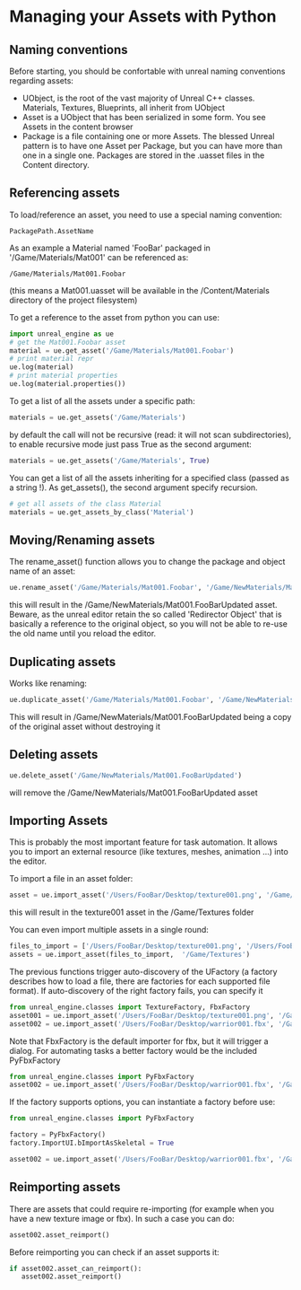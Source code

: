 Managing your Assets with Python
=

Naming conventions
-

Before starting, you should be confortable with unreal naming conventions regarding assets:

* UObject, is the root of the vast majority of Unreal C++ classes. Materials, Textures, Blueprints, all inherit from UObject
* Asset is a UObject that has been serialized in some form. You see Assets in the content browser
* Package is a file containing one or more Assets. The blessed Unreal pattern is to have one Asset per Package, but you can have more than one in a single one. Packages are stored in the .uasset files in the Content directory.


Referencing assets
-

To load/reference an asset, you need to use a special naming convention:

```
PackagePath.AssetName
```

As an example a Material named 'FooBar' packaged in '/Game/Materials/Mat001' can be referenced as:

```
/Game/Materials/Mat001.Foobar
```

(this means a Mat001.uasset will be available in the /Content/Materials directory of the project filesystem)


To get a reference to the asset from python you can use:

```py
import unreal_engine as ue
# get the Mat001.Foobar asset
material = ue.get_asset('/Game/Materials/Mat001.Foobar')
# print material repr
ue.log(material)
# print material properties
ue.log(material.properties())
```

To get a list of all the assets under a specific path:

```py
materials = ue.get_assets('/Game/Materials')
```

by default the call will not be recursive (read: it will not scan subdirectories), to enable recursive mode just pass True as the second argument:

```py
materials = ue.get_assets('/Game/Materials', True)
```

You can get a list of all the assets inheriting for a specified class (passed as a string !). As get_assets(), the second argument specify recursion.

```py
# get all assets of the class Material
materials = ue.get_assets_by_class('Material')
```

Moving/Renaming assets
-

The rename_asset() function allows you to change the package and object name of an asset:

```py
ue.rename_asset('/Game/Materials/Mat001.Foobar', '/Game/NewMaterials/Mat001', 'FooBarUpdated')
```

this will result in the /Game/NewMaterials/Mat001.FooBarUpdated asset. Beware, as the unreal editor retain the so called 'Redirector Object' that is basically a reference to the original object, so you will not be able to re-use the old name until you reload the editor.

Duplicating assets
-

Works like renaming:

```py
ue.duplicate_asset('/Game/Materials/Mat001.Foobar', '/Game/NewMaterials/Mat001', 'FooBarUpdated')
```

This will result in /Game/NewMaterials/Mat001.FooBarUpdated being a copy of the original asset without destroying it

Deleting assets
-

```py
ue.delete_asset('/Game/NewMaterials/Mat001.FooBarUpdated')
```

will remove the /Game/NewMaterials/Mat001.FooBarUpdated asset


Importing Assets
-

This is probably the most important feature for task automation. It allows you to import an external resource (like textures, meshes, animation ...) into the editor.

To import a file in an asset folder:

```py
asset = ue.import_asset('/Users/FooBar/Desktop/texture001.png', '/Game/Textures')
```

this will result in the texture001 asset in the /Game/Textures folder

You can even import multiple assets in a single round:

```py
files_to_import = ['/Users/FooBar/Desktop/texture001.png', '/Users/FooBar/Desktop/texture002.png', '/Users/FooBar/Desktop/texture001.png', '/Users/FooBar/Desktop/texture003,png']
assets = ue.import_asset(files_to_import,  '/Game/Textures')
```

The previous functions trigger auto-discovery of the UFactory (a factory describes how to load a file, there are factories for each supported file format). If auto-discovery of the right factory fails, you can specify it

```py
from unreal_engine.classes import TextureFactory, FbxFactory
asset001 = ue.import_asset('/Users/FooBar/Desktop/texture001.png', '/Game/Textures', TextureFactory)
asset002 = ue.import_asset('/Users/FooBar/Desktop/warrior001.fbx', '/Game/Meshes', FbxFactory)
```

Note that FbxFactory is the default importer for fbx, but it will trigger a dialog. For automating tasks a better factory would be the included PyFbxFactory

```py
from unreal_engine.classes import PyFbxFactory
asset002 = ue.import_asset('/Users/FooBar/Desktop/warrior001.fbx', '/Game/Meshes', PyFbxFactory)
```

If the factory supports options, you can instantiate a factory before use:

```py
from unreal_engine.classes import PyFbxFactory

factory = PyFbxFactory()
factory.ImportUI.bImportAsSkeletal = True

asset002 = ue.import_asset('/Users/FooBar/Desktop/warrior001.fbx', '/Game/Meshes', factory)
```

Reimporting assets
-

There are assets that could require re-importing (for example when you have a new texture image or fbx). In such a case you can do:

```py
asset002.asset_reimport()
```

Before reimporting you can check if an asset supports it:

```py
if asset002.asset_can_reimport():
   asset002.asset_reimport()
```
